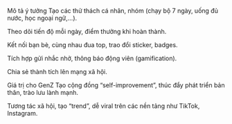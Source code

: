 Mô tả ý tưởng
Tạo các thử thách cá nhân, nhóm (chạy bộ 7 ngày, uống đủ nước, học ngoại ngữ,...).

Theo dõi tiến độ mỗi ngày, điểm thưởng khi hoàn thành.

Kết nối bạn bè, cùng nhau đua top, trao đổi sticker, badges.

Tích hợp gửi nhắc nhở, thông báo động viên (gamification).

Chia sẻ thành tích lên mạng xã hội.

Giá trị cho GenZ
Tạo cộng đồng “self-improvement”, thúc đẩy phát triển bản thân, trào lưu lành mạnh.

Tương tác xã hội, tạo “trend”, dễ viral trên các nền tảng như TikTok, Instagram.
